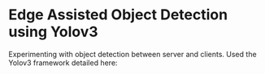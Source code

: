 # Edge Assisted Object Detection using Yolov3 

Experimenting with object detection between server and clients. Used the Yolov3 framework detailed here: 
